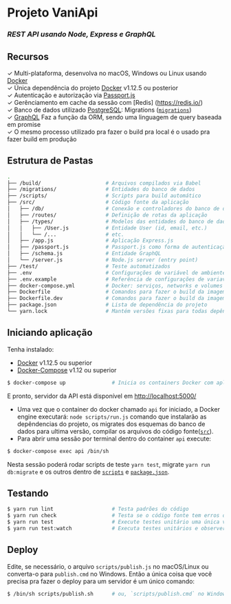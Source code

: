 # Projeto VaniApi
### *REST API usando Node, Express e GraphQL*

## Recursos

✓ Multi-plataforma, desenvolva no macOS, Windows ou Linux  usando [Docker](https://www.docker.com/)<br>
✓ Única dependência do projeto [Docker](https://www.docker.com/) v1.12.5 ou posterior<br>
✓ Autenticação e autorização via [Passport.js]([`src/passport`](./src/passport))<br>
✓ Gerênciamento em cache da sessão com [Redis] (https://redis.io/)<br>
✓ Banco de dados utilizado [PostgreSQL](https://www.postgresql.org/): Migrations ([`migrations`](./migrations))<br>
✓ [GraphQL](http://graphql.org/) Faz a função da ORM, sendo uma linguagem de query baseada em promise<br>
✓ O mesmo processo utilizado pra fazer o build pra local é o usado pra fazer build em produção<br>

## Estrutura de Pastas
```bash
.
├── /build/                     # Arquivos compilados via Babel
├── /migrations/                # Entidades do banco de dados
├── /scripts/                   # Scripts para build automático
├── /src/                       # Código fonte da aplicação
│   ├── /db/                    # Conexão e controladores do banco de dados
│   ├── /routes/                # Definição de rotas da aplicação
│   ├── /types/                 # Modelos das entidades do banco de dados
│   │   ├── /User.js            # Entidade User (id, email, etc.)
│   │   └── /...                # etc.
│   ├── /app.js                 # Aplicação Express.js
│   ├── /passport.js            # Passport.js como forma de autenticação
│   ├── /schema.js              # Entidade GraphQL
│   └── /server.js              # Node.js server (entry point)
├── /test/                      # Teste automatizados
├── .env                        # Configurações de variável de ambiente para desenvolvimento
├── .env.example                # Referência de configurações de variaveis de ambiente
├── docker-compose.yml          # Docker: serviços, networks e volumes
├── Dockerfile                  # Comandos para fazer o build da imagem de docker em produção
├── Dockerfile.dev              # Comandos para fazer o build da imagem de docker em desenvolvimento
├── package.json                # Lista de dependência do projeto
└── yarn.lock                   # Mantém versões fixas para todas depêndencias
```

## Iniciando aplicação
Tenha instalado:
- [Docker](https://www.docker.com/) v1.12.5 ou superior
- [Docker-Compose](https://docs.docker.com/compose/install/) v1.12 ou superior

```bash
$ docker-compose up               # Inicia os containers Docker com aplicação rodando 
```
E pronto, servidor da API está disponível em [http://localhost:5000/](http://localhost:5000/)

- Uma vez que o container do docker chamado `api` for iniciado, a Docker engine executará: `node scripts/run.js`  comando que instalarão as depêndencias do projeto, os migrates dos esquemas do banco de dados para ultima versão, compilar os arquivos do código fonte([`src`](./src)).
- Para abrir uma sessão por terminal dentro do container `api` execute:
```bash
$ docker-compose exec api /bin/sh
```
Nesta sessão poderá rodar scripts de teste `yarn test`, migrate `yarn run db:migrate` e os outros dentro de [`scripts`](./scripts) e [`package.json`](./package.json).

## Testando

```bash
$ yarn run lint                   # Testa padrões do código
$ yarn run check                  # Testa se o código fonte tem erros de tipagem
$ yarn run test                   # Execute testes unitário uma única vez
$ yarn run test:watch             # Executa testes unitários e observer
```

## Deploy

Edite, se necessário, o arquivo `scripts/publish.js` no macOS/Linux ou converta-o para
`publish.cmd` no Windows. Então a única coisa que você precisa pra fazer o deploy para um servidor é um único comando:

```bash
$ /bin/sh scripts/publish.sh      # ou, `scripts/publish.cmd` no Windows
```
